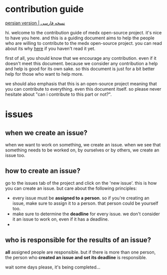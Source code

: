 # contribution guide
[persian version | نسخه فارسی](https://docs.google.com/document/d/1MqN3kFYmRMHa3mB40iO6MYB1kc_zbUaMOvsouq6bRU0/edit?usp=sharing)

hi. welcome to the contribution guide of medx open-source project.
it's nice to have you here. and this is a guiding document aims to help the people who are willing to contribute to the medx open-source project. you can read about its why [here](https://github.com/Sinusealpha/MedX/blob/main/CONTRIBUTION-WHY.md) if you haven't read it yet.

first of all, you should know that we encourage any contribution. even if it doesn't meet this document. because we consider any contribution a help and help is good for its own sake. so this document is just for a bit better help for those who want to help more.

we should also emphasis that this is an open-source project meaning that you can contribute to everything. even this document itself. so please never hesitate about "can i contribute to this part or not?".

# issues
## when we create an issue?
when we want to work on something, we create an issue. when we see that something needs to be worked on, by ourselves or by others, we create an issue too.

## how to create an issue?
go to the issues tab of the project and click on the 'new issue'. this is how you can create an issue. but care about the following principles:
- every issue must be **assigned to a person**. so if you're creating an issue, make sure to assign it to a person. that person could be yourself too.
- make sure to determine the **deadline** for every issue. we don't consider it an issue to work on, even if it has a deadline.
- 
## who is responsible for the results of an issue?
**all** assigned people are responsible. but if there is more than one person, the person who **created an issue and set its deadline** is responsible.



wait some days please, it's being completed...
